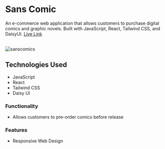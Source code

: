 # Sans Comic

An e-commerce web application that allows customers to purchase digital comics and graphic novels. Built with JavaScript, React, Tailwind CSS, and DaisyUI. [Live Link](https://sanscomic.netlify.app/)<br/>
<br/>

![sanscomics]()<br/>

## Technologies Used

- JavaScript
- React
- Tailwind CSS
- Daisy UI

### Functionality

- Allows customers to pre-order comics before release

### Features

- Responsive Web Design
